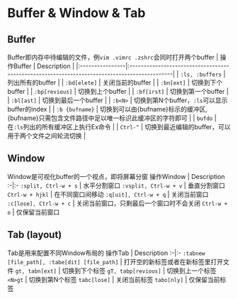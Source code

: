 # Buffer & Window & Tab

## Buffer
Buffer即内存中待编辑的文件，例`vim .vimrc .zshrc`会同时打开两个buffer
| 操作Buffer      | Description                                                                                  |
|:----------------|:---------------------------------------------------------------------------------------------|
| `:ls, :buffers` | 列出所有的buffer                                                                             |
| `:bd[elete]`    | 关闭当前的buffer                                                                             |
| `:bn[ext]`      | 切换到下个buffer                                                                             |
| `:bp[revious]`  | 切换到上个buffer                                                                             |
| `:bf[irst]`     | 切换到第一个buffer                                                                           |
| `:bl[ast]`      | 切换到最后一个buffer                                                                         |
| `:b<N>`         | 切换到第N个buffer，`:ls`可以显示buffer的index                                                |
| `:b {bufname}`  | 切换到可以由{bufname}标示的缓冲区, {bufname}只需包含文件路径中足以唯一标识此缓冲区的字符即可 |
| `bufdo`         | 在`:ls`列出的所有缓冲区上执行Ex命令                                                          |
| `Ctrl-^`        | 切换到最近编辑的buffer，可以用于两个文件之间轮流切换                                         |

## Window
Window是可视化buffer的一个视点，即将屏幕分窗
操作Window | Description
:-|:-
`:split, Ctrl-w + s` | 水平分割窗口
`:vsplit, Ctrl-w + v` | 垂直分割窗口
`Ctrl-w + hjkl` | 在不同窗口间移动
`:q[uit], Ctrl-w + q` | 关闭当前窗口
`:c[lose], Ctrl-w + c` | 关闭当前窗口，只剩最后一个窗口时不会关闭
`Ctrl-w + o` | 仅保留当前窗口

## Tab (layout)
Tab是用来配置不同Window布局的
操作Tab | Description
:-|:-
`:tabnew [file_path], :tabe[dit] [file_path]` | 打开空的新标签或者在新标签里打开文件
`gt, tabn[ext]` | 切换到下个标签
`gT, tabp[revious]` | 切换到上一个标签
`<N>gt` | 切换到第N个标签
`tabc[lose]` | 关闭当前标签
`tabo[nly]` | 仅保留当前标签

